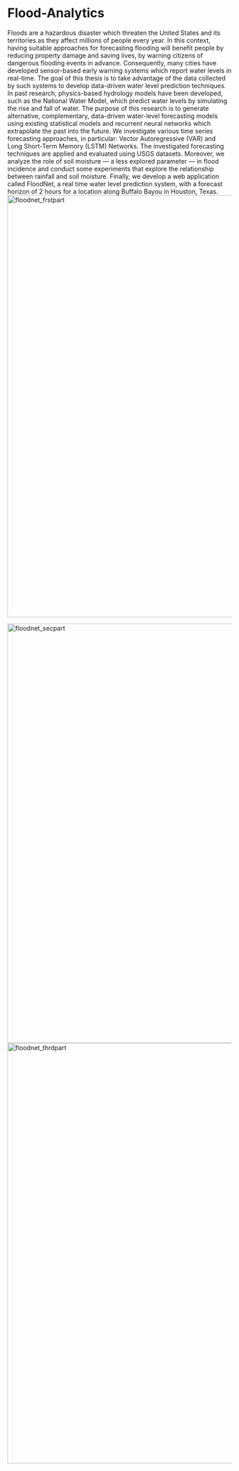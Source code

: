 # Flood-Analytics
Floods are a hazardous disaster which threaten the United States and its territories
as they affect millions of people every year. In this context, having suitable
approaches for forecasting flooding will benefit people by reducing property
damage and saving lives, by warning citizens of dangerous flooding events in
advance. Consequently, many cities have developed sensor-based early warning
systems which report water levels in real-time. The goal of this thesis is to take advantage
of the data collected by such systems to develop data-driven water level
prediction techniques.
In past research, physics-based hydrology models have been developed, such
as the National Water Model, which predict water levels by simulating the rise
and fall of water. The purpose of this research is to generate alternative, complementary,
data-driven water-level forecasting models using existing statistical
models and recurrent neural networks which extrapolate the past into the future.
We investigate various time series forecasting approaches, in particular: Vector
Autoregressive (VAR) and Long Short-Term Memory (LSTM) Networks. The investigated
forecasting techniques are applied and evaluated using USGS datasets.
Moreover, we analyze the role of soil moisture — a less explored parameter —
in flood incidence and conduct some experiments that explore the relationship
between rainfall and soil moisture. Finally, we develop a web application called
FloodNet, a real time water level prediction system, with a forecast horizon of 2
hours for a location along Buffalo Bayou in Houston, Texas.
<img width="950" alt="floodnet_frstpart" src="https://user-images.githubusercontent.com/35274794/63553124-1cc6b580-c4ff-11e9-9a2c-f4781b965c5d.PNG">



<img width="944" alt="floodnet_secpart" src="https://user-images.githubusercontent.com/35274794/63553917-89db4a80-c501-11e9-855d-fb82c2c85a2e.PNG">


<img width="946" alt="floodnet_thrdpart" src="https://user-images.githubusercontent.com/35274794/63554289-af1c8880-c502-11e9-867b-819d4df02509.PNG">
